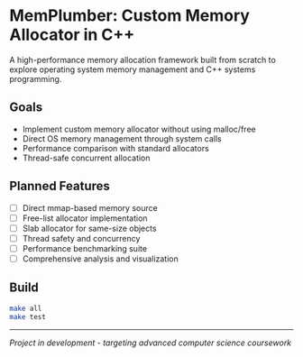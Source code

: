 # MemPlumber: Custom Memory Allocator in C++

A high-performance memory allocation framework built from scratch to explore operating system memory management and C++ systems programming.

## Goals

- Implement custom memory allocator without using malloc/free
- Direct OS memory management through system calls
- Performance comparison with standard allocators
- Thread-safe concurrent allocation

## Planned Features

- [ ] Direct mmap-based memory source
- [ ] Free-list allocator implementation  
- [ ] Slab allocator for same-size objects
- [ ] Thread safety and concurrency
- [ ] Performance benchmarking suite
- [ ] Comprehensive analysis and visualization

## Build

```bash
make all
make test
```

---
*Project in development - targeting advanced computer science coursework*
